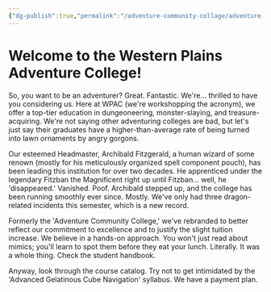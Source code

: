 ```yaml
---
{"dg-publish":true,"permalink":"/adventure-community-collage/adventure-community-college/","tags":["gardenEntry"]}
---
```




# Welcome to the Western Plains Adventure College!

So, you want to be an adventurer? Great. Fantastic. We're... thrilled to have you considering us. Here at WPAC (we're workshopping the acronym), we offer a top-tier education in dungeoneering, monster-slaying, and treasure-acquiring. We're not saying other adventuring colleges are bad, but let's just say their graduates have a higher-than-average rate of being turned into lawn ornaments by angry gorgons.

Our esteemed Headmaster, Archibald Fitzgerald, a human wizard of some renown (mostly for his meticulously organized spell component pouch), has been leading this institution for over two decades. He apprenticed under the legendary Fitzban the Magnificent right up until Fitzban... well, he 'disappeared.' Vanished. Poof. Archibald stepped up, and the college has been running smoothly ever since. Mostly. We've only had three dragon-related incidents this semester, which is a new record.

Formerly the 'Adventure Community College,' we've rebranded to better reflect our commitment to excellence and to justify the slight tuition increase. We believe in a hands-on approach. You won't just read about mimics; you'll learn to spot them before they eat your lunch. Literally. It was a whole thing. Check the student handbook.

Anyway, look through the course catalog. Try not to get intimidated by the 'Advanced Gelatinous Cube Navigation' syllabus. We have a payment plan.


